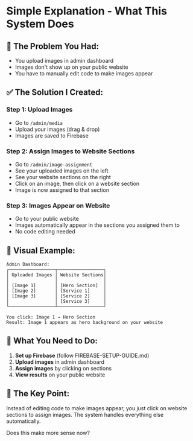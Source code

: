 # Simple Explanation - What This System Does

## 🎯 **The Problem You Had:**
- You upload images in admin dashboard
- Images don't show up on your public website
- You have to manually edit code to make images appear

## ✅ **The Solution I Created:**

### **Step 1: Upload Images**
- Go to `/admin/media`
- Upload your images (drag & drop)
- Images are saved to Firebase

### **Step 2: Assign Images to Website Sections**
- Go to `/admin/image-assignment`
- See your uploaded images on the left
- See your website sections on the right
- Click on an image, then click on a website section
- Image is now assigned to that section

### **Step 3: Images Appear on Website**
- Go to your public website
- Images automatically appear in the sections you assigned them to
- No code editing needed

## 🎨 **Visual Example:**

```
Admin Dashboard:
┌─────────────────┬─────────────────┐
│ Uploaded Images │ Website Sections│
│                 │                 │
│ [Image 1]       │ [Hero Section]  │
│ [Image 2]       │ [Service 1]     │
│ [Image 3]       │ [Service 2]     │
│                 │ [Service 3]     │
└─────────────────┴─────────────────┘

You click: Image 1 → Hero Section
Result: Image 1 appears as hero background on your website
```

## 🔧 **What You Need to Do:**

1. **Set up Firebase** (follow FIREBASE-SETUP-GUIDE.md)
2. **Upload images** in admin dashboard
3. **Assign images** by clicking on sections
4. **View results** on your public website

## 🎯 **The Key Point:**
Instead of editing code to make images appear, you just click on website sections to assign images. The system handles everything else automatically.

Does this make more sense now?



